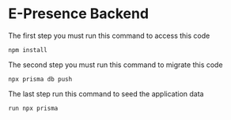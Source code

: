 # E-Presence Backend

The first step you must run this command to access this code
```
npm install
```
The second step you must run this command to migrate this code
```
npx prisma db push
```
The last step run this command to seed the application data
```
run npx prisma
```
